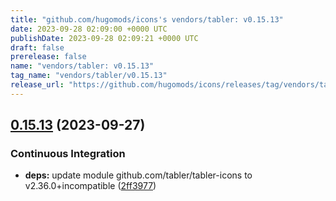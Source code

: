 ```yaml
---
title: "github.com/hugomods/icons's vendors/tabler: v0.15.13"
date: 2023-09-28 02:09:00 +0000 UTC
publishDate: 2023-09-28 02:09:21 +0000 UTC
draft: false
prerelease: false
name: "vendors/tabler: v0.15.13"
tag_name: "vendors/tabler/v0.15.13"
release_url: "https://github.com/hugomods/icons/releases/tag/vendors/tabler/v0.15.13"
---
```


## [0.15.13](https://github.com/hugomods/icons/compare/vendors/tabler/v0.15.12...vendors/tabler/v0.15.13) (2023-09-27)


### Continuous Integration

* **deps:** update module github.com/tabler/tabler-icons to v2.36.0+incompatible ([2ff3977](https://github.com/hugomods/icons/commit/2ff3977dbbfb439747bcc6786e0bd380df175b79))
